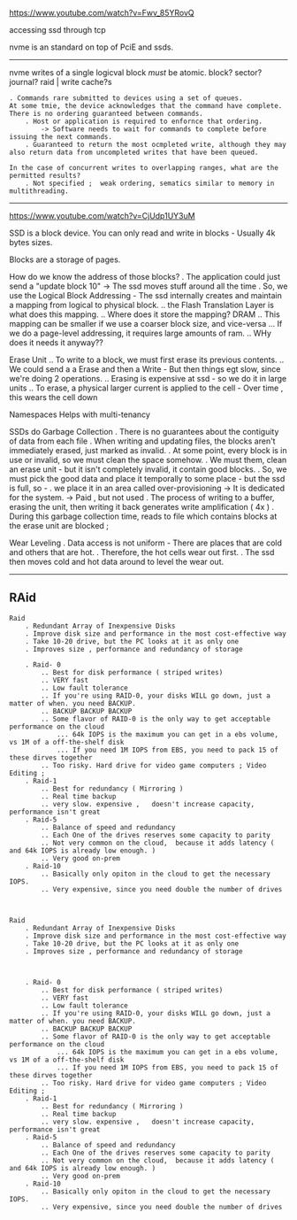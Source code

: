<https://www.youtube.com/watch?v=Fwv_85YRovQ>

accessing ssd through tcp

nvme is an standard on top of PciE and ssds.

 ___

nvme
    writes of a single logicval block *must* be atomic.
    block? sector? journal? raid | write cache?s

    . Commands rare submitted to devices using a set of queues. 
    At some tmie, the device acknowledges that the command have complete. There is no ordering guaranteed between commands. 
        . Host or application is required to enfornce that ordering.
            -> Software needs to wait for commands to complete before issuing the next commands. 
        . Guaranteed to return the most ocmpleted write, although they may also return data from uncompleted writes that have been queued. 

    In the case of concurrent writes to overlapping ranges, what are the permitted results? 
        . Not specified ;  weak ordering, sematics similar to memory in multithreading. 



___



<https://www.youtube.com/watch?v=CjUdp1UY3uM>

SSD is a block device. You can only read and write in blocks - Usually 4k bytes sizes.

Blocks are a storage of pages.

How do we know the address of those blocks?
    . The application could just send a "update block 10" -> The ssd moves stuff around all the time
    . So, we use the Logical Block Addressing - The ssd internally creates and maintain a mapping from logical to physical block.
        .. the Flash Translation Layer is what does this mapping.
        .. Where does it store the mapping? DRAM
        .. This mapping can be smaller if we use a coarser block size, and vice-versa
            ... If we do a page-level addressing, it requires large amounts of ram.
    .. WHy does it needs it anyway??

Erase Unit
    .. To write to a block, we must first erase its previous contents.
    .. We could send a a Erase and then a Write - But then things egt slow, since we're doing 2 operations.
    .. Erasing is expensive at ssd - so we do it in large units
    .. To erase, a physical larger current is applied to the cell - Over time , this wears the cell down

Namespaces
    Helps with multi-tenancy

SSDs do Garbage Collection
    . There is no guarantees about the contiguity of data from each file
    . When writing and updating files, the blocks aren't immediately erased, just marked as invalid.
    . At some point, every block is in use or invalid, so we must clean the space somehow.
    . We must them, clean an erase unit - but it isn't completely invalid, it contain good blocks.
    . So, we must pick the good data and place it temporally to some place - but the ssd is full, so -
    . we place it in an area called over-provisioning -> It is dedicated for the system.  -> Paid , but not used
    . The process of writing to a buffer, erasing the unit, then writing it back generates write amplification ( 4x )
    . During this garbage collection time, reads to file which contains blocks at the erase unit are blocked ;

Wear Leveling
    . Data access is not uniform - There are places that are cold and others that are hot.
    . Therefore, the hot cells wear out first.
    . The ssd then moves cold and hot data around to level the wear out.

___


## RAid 

    Raid
        . Redundant Array of Inexpensive Disks
        . Improve disk size and performance in the most cost-effective way
        . Take 10-20 drive, but the PC looks at it as only one
        . Improves size , performance and redundancy of storage

        . Raid- 0 
            .. Best for disk performance ( striped writes)
            .. VERY fast
            .. Low fault tolerance 
            .. If you're using RAID-0, your disks WILL go down, just a matter of when. you need BACKUP.
            .. BACKUP BACKUP BACKUP
            .. Some flavor of RAID-0 is the only way to get acceptable performance on the cloud
                ... 64k IOPS is the maximum you can get in a ebs volume, vs 1M of a off-the-shelf disk
                ... If you need 1M IOPS from EBS, you need to pack 15 of these dirves together
            .. Too risky. Hard drive for video game computers ; Video Editing ; 
        . Raid-1
            .. Best for redundancy ( Mirroring )
            .. Real time backup 
            .. very slow. expensive ,   doesn't increase capacity, performance isn't great
        . Raid-5
            .. Balance of speed and redundancy
            .. Each One of the drives reserves some capacity to parity
            .. Not very common on the cloud,  because it adds latency ( and 64k IOPS is already low enough. )
            .. Very good on-prem
        . Raid-10
            .. Basically only opiton in the cloud to get the necessary IOPS. 
            .. Very expensive, since you need double the number of drives



    Raid
        . Redundant Array of Inexpensive Disks
        . Improve disk size and performance in the most cost-effective way
        . Take 10-20 drive, but the PC looks at it as only one
        . Improves size , performance and redundancy of storage



        . Raid- 0 
            .. Best for disk performance ( striped writes)
            .. VERY fast
            .. Low fault tolerance 
            .. If you're using RAID-0, your disks WILL go down, just a matter of when. you need BACKUP.
            .. BACKUP BACKUP BACKUP
            .. Some flavor of RAID-0 is the only way to get acceptable performance on the cloud
                ... 64k IOPS is the maximum you can get in a ebs volume, vs 1M of a off-the-shelf disk
                ... If you need 1M IOPS from EBS, you need to pack 15 of these dirves together
            .. Too risky. Hard drive for video game computers ; Video Editing ; 
        . Raid-1
            .. Best for redundancy ( Mirroring )
            .. Real time backup 
            .. very slow. expensive ,   doesn't increase capacity, performance isn't great
        . Raid-5
            .. Balance of speed and redundancy
            .. Each One of the drives reserves some capacity to parity
            .. Not very common on the cloud,  because it adds latency ( and 64k IOPS is already low enough. )
            .. Very good on-prem
        . Raid-10
            .. Basically only opiton in the cloud to get the necessary IOPS. 
            .. Very expensive, since you need double the number of drives
